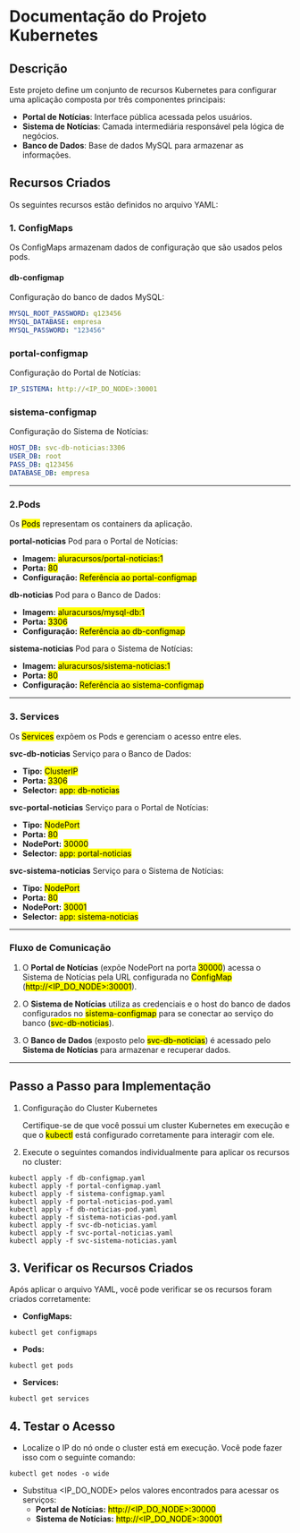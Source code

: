 # Documentação do Projeto Kubernetes

## Descrição
Este projeto define um conjunto de recursos Kubernetes para configurar uma aplicação composta por três componentes principais:
- **Portal de Notícias**: Interface pública acessada pelos usuários.
- **Sistema de Notícias**: Camada intermediária responsável pela lógica de negócios.
- **Banco de Dados**: Base de dados MySQL para armazenar as informações.

## Recursos Criados
Os seguintes recursos estão definidos no arquivo YAML:

### 1. ConfigMaps
Os ConfigMaps armazenam dados de configuração que são usados pelos pods.

#### db-configmap
Configuração do banco de dados MySQL:
```yaml
MYSQL_ROOT_PASSWORD: q123456
MYSQL_DATABASE: empresa
MYSQL_PASSWORD: "123456"
```

### portal-configmap
Configuração do Portal de Notícias:
```yaml
IP_SISTEMA: http://<IP_DO_NODE>:30001
```

### sistema-configmap
Configuração do Sistema de Notícias:
```yaml
HOST_DB: svc-db-noticias:3306
USER_DB: root
PASS_DB: q123456
DATABASE_DB: empresa
```
---

### 2.Pods

Os <mark>Pods</mark> representam os containers da aplicação.

**portal-noticias**
Pod para o Portal de Notícias:

- **Imagem:** <mark>aluracursos/portal-noticias:1</mark>
- **Porta:** <mark>80</mark>
- **Configuração:** <mark>Referência ao portal-configmap</mark>

**db-noticias**
Pod para o Banco de Dados:

- **Imagem:** <mark>aluracursos/mysql-db:1</mark>
- **Porta:** <mark>3306</mark>
- **Configuração:** <mark>Referência ao db-configmap</mark>

**sistema-noticias**
Pod para o Sistema de Notícias:

- **Imagem:** <mark>aluracursos/sistema-noticias:1</mark>
- **Porta:** <mark>80</mark>
- **Configuração:** <mark>Referência ao sistema-configmap</mark>

---

### 3. Services<mark></mark>

Os <mark>Services</mark> expõem os Pods e gerenciam o acesso entre eles.

**svc-db-noticias**
Serviço para o Banco de Dados:

- **Tipo:** <mark>ClusterIP</mark>
- **Porta:** <mark>3306</mark>
- **Selector:** <mark>app: db-noticias</mark>
 
**svc-portal-noticias**
Serviço para o Portal de Notícias:

- **Tipo:** <mark>NodePort</mark>
- **Porta:** <mark>80</mark>
- **NodePort:** <mark>30000</mark>
- **Selector:** <mark>app: portal-noticias</mark>

**svc-sistema-noticias**
Serviço para o Sistema de Notícias:

- **Tipo:** <mark>NodePort</mark>
- **Porta:** <mark>80</mark>
- **NodePort:** <mark>30001</mark>
- **Selector:** <mark>app: sistema-noticias</mark>

---

### Fluxo de Comunicação

1. O **Portal de Notícias** (expõe NodePort na porta <mark>30000</mark>) acessa o Sistema de Notícias pela URL configurada no <mark>ConfigMap</mark> (<mark>http://<IP_DO_NODE>:30001</mark>).

2. O **Sistema de Notícias** utiliza as credenciais e o host do banco de dados configurados no <mark>sistema-configmap</mark> para se conectar ao serviço do banco (<mark>svc-db-noticias</mark>).

3. O **Banco de Dados** (exposto pelo <mark>svc-db-noticias</mark>) é acessado pelo **Sistema de Notícias** para armazenar e recuperar dados.

---

## Passo a Passo para Implementação

1. Configuração do Cluster Kubernetes

    Certifique-se de que você possui um cluster Kubernetes em execução e que o <mark>kubectl</mark> está configurado corretamente para interagir com ele.

2. Execute o seguintes comandos individualmente para aplicar os recursos no cluster:
```
kubectl apply -f db-configmap.yaml
kubectl apply -f portal-configmap.yaml
kubectl apply -f sistema-configmap.yaml
kubectl apply -f portal-noticias-pod.yaml
kubectl apply -f db-noticias-pod.yaml
kubectl apply -f sistema-noticias-pod.yaml
kubectl apply -f svc-db-noticias.yaml
kubectl apply -f svc-portal-noticias.yaml
kubectl apply -f svc-sistema-noticias.yaml
```

## 3. **Verificar os Recursos Criados**

Após aplicar o arquivo YAML, você pode verificar se os recursos foram criados corretamente:

- **ConfigMaps:**

```
kubectl get configmaps
```

- **Pods:**

```
kubectl get pods
```

- **Services:**

```
kubectl get services
```

## 4. **Testar o Acesso**

- Localize o IP do nó onde o cluster está em execução. Você pode fazer isso com o seguinte comando:
```
kubectl get nodes -o wide
```

- Substitua <IP_DO_NODE> pelos valores encontrados para acessar os serviços:
    - **Portal de Notícias:** <mark>http://<IP_DO_NODE>:30000</mark>
    - **Sistema de Notícias:** <mark>http://<IP_DO_NODE>:30001</mark>




